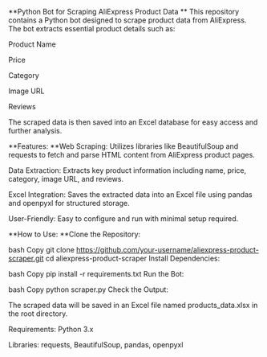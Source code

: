 **Python Bot for Scraping AliExpress Product Data
**
This repository contains a Python bot designed to scrape product data from AliExpress. The bot extracts essential product details such as:

Product Name

Price

Category

Image URL

Reviews

The scraped data is then saved into an Excel database for easy access and further analysis.

**Features:
**Web Scraping: Utilizes libraries like BeautifulSoup and requests to fetch and parse HTML content from AliExpress product pages.

Data Extraction: Extracts key product information including name, price, category, image URL, and reviews.

Excel Integration: Saves the extracted data into an Excel file using pandas and openpyxl for structured storage.

User-Friendly: Easy to configure and run with minimal setup required.

**How to Use:
**Clone the Repository:

bash
Copy
git clone https://github.com/your-username/aliexpress-product-scraper.git
cd aliexpress-product-scraper
Install Dependencies:

bash
Copy
pip install -r requirements.txt
Run the Bot:

bash
Copy
python scraper.py
Check the Output:

The scraped data will be saved in an Excel file named products_data.xlsx in the root directory.

Requirements:
Python 3.x

Libraries: requests, BeautifulSoup, pandas, openpyxl
